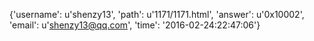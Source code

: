 {'username': u'shenzy13', 'path': u'1171/1171.html', 'answer': u'0x10002', 'email': u'shenzy13@qq.com', 'time': '2016-02-24:22:47:06'}